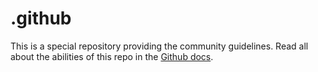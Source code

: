 # .github

This is a special repository providing the community guidelines. Read all about the abilities of this repo in the [Github docs](https://docs.github.com/en/communities/setting-up-your-project-for-healthy-contributions/creating-a-default-community-health-file).
